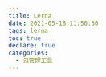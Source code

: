```yaml
---
title: Lerna
date: 2021-05-18 11:50:30
tags: lerna
toc: true
declare: true
categories:
  - 包管理工具
---
```


### 
